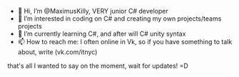 - 👋 Hi, I’m @MaximusKilly, VERY junior C# developer
- 👀 I’m interested in coding on C# and creating my own projects/teams projects
- 🌱 I’m currently learning C#, and after will C# unity syntax
- 📫 How to reach me: I often online in Vk, so if you have something to talk about, write (vk.com/itnyc)

that's all I wanted to say on the moment, wait for updates! =D
<!---
MaximusKilly/MaximusKilly is a ✨ special ✨ repository because its `README.md` (this file) appears on your GitHub profile.
You can click the Preview link to take a look at your changes.
--->
